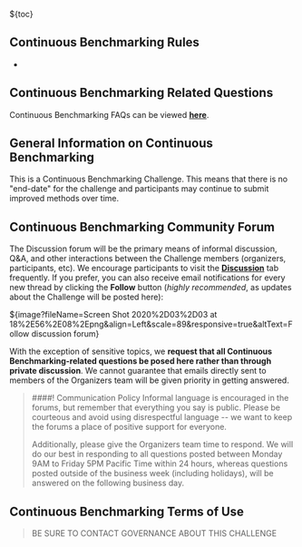 
${toc}

## **Continuous Benchmarking Rules**

* 

## **Continuous Benchmarking Related Questions**
Continuous Benchmarking FAQs can be viewed [**here**]().

## **General Information on Continuous Benchmarking**

This is a Continuous Benchmarking Challenge. This means that there is no "end-date" for the challenge and participants may continue to submit improved methods over time. 



## **Continuous Benchmarking Community Forum**
The Discussion forum will be the primary means of informal discussion, Q&A, and other interactions between the Challenge members (organizers, participants, etc).  We encourage participants to visit the [**Discussion**](https://www.synapse.org/#!Synapse:syn22277124/discussion/default) tab frequently. If you prefer, you can also receive email notifications for every new thread by clicking the **Follow** button (_highly recommended_, as updates about the Challenge will be posted here):

${image?fileName=Screen Shot 2020%2D03%2D03 at 18%2E56%2E08%2Epng&align=Left&scale=89&responsive=true&altText=Follow discussion forum}
<br/>

With the exception of sensitive topics, we **request that all Continuous Benchmarking-related questions be posed here rather than through private discussion**.  We cannot guarantee that emails directly sent to members of the Organizers team will be given priority in getting answered.

> ####! Communication Policy
> Informal language is encouraged in the forums, but remember that everything you say is public.  Please be courteous and avoid using disrespectful language -- we want to keep the forums a place of positive support for everyone.
>
> Additionally, please give the Organizers team time to respond.  We will do our best in responding to all questions posted between Monday 9AM to Friday 5PM Pacific Time within 24 hours, whereas questions posted outside of the business week (including holidays), will be answered on the following business day.

## **Continuous Benchmarking Terms of Use**

> BE SURE TO CONTACT GOVERNANCE ABOUT THIS CHALLENGE
